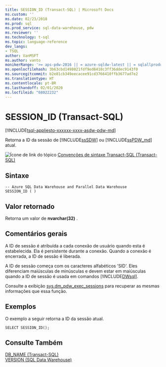 ```yaml
---
title: SESSION_ID (Transact-SQL) | Microsoft Docs
ms.custom: ''
ms.date: 02/23/2018
ms.prod: sql
ms.prod_service: sql-data-warehouse, pdw
ms.reviewer: ''
ms.technology: t-sql
ms.topic: language-reference
dev_langs:
- TSQL
author: VanMSFT
ms.author: vanto
monikerRange: '>= aps-pdw-2016 || = azure-sqldw-latest || = sqlallproducts-allversions'
ms.openlocfilehash: 3b63cbd1498021fdf9ed8418c3ff36ddec9143f0
ms.sourcegitcommit: b2e81cb349eecacee91cd3766410ffb3677ad7e2
ms.translationtype: HT
ms.contentlocale: pt-BR
ms.lasthandoff: 02/01/2020
ms.locfileid: "68022232"
---
```

# <a name="session_id-transact-sql"></a>SESSION_ID (Transact-SQL)
[!INCLUDE[tsql-appliesto-xxxxxx-xxxx-asdw-pdw-md](../../includes/tsql-appliesto-xxxxxx-xxxx-asdw-pdw-md.md)]

  Retorna a ID da sessão de [!INCLUDE[ssSDW](../../includes/sssdw-md.md)] ou [!INCLUDE[ssPDW_md](../../includes/sspdw-md.md)] atual.  
  
 ![Ícone de link do tópico](../../database-engine/configure-windows/media/topic-link.gif "Ícone de link do tópico") [Convenções de sintaxe Transact-SQL &#40;Transact-SQL&#41;](../../t-sql/language-elements/transact-sql-syntax-conventions-transact-sql.md)  
  
## <a name="syntax"></a>Sintaxe  
  
```  
-- Azure SQL Data Warehouse and Parallel Data Warehouse  
SESSION_ID ( )  
```  
  
## <a name="return-value"></a>Valor retornado  
 Retorna um valor de **nvarchar(32)** .  
  
## <a name="general-remarks"></a>Comentários gerais  
 A ID de sessão é atribuída a cada conexão de usuário quando esta é estabelecida. Ela é persistente durante a conexão. Quando a conexão é encerrada, a ID de sessão é liberada.  
  
 A ID de sessão começa com os caracteres alfabéticos 'SID'. Eles diferenciam maiúsculas de minúsculas e devem estar em maiúsculas quando a ID de sessão é usada em comandos [!INCLUDE[DWsql](../../includes/dwsql-md.md)].  
  
 Consulte a exibição [sys.dm_pdw_exec_sessions](../../relational-databases/system-dynamic-management-views/sys-dm-pdw-exec-sessions-transact-sql.md) para recuperar as mesmas informações que essa função.  
  
## <a name="examples"></a>Exemplos  
 O exemplo a seguir retorna a ID da sessão atual.  
  
```  
SELECT SESSION_ID();  
```  
  
## <a name="see-also"></a>Consulte Também  
 [DB_NAME &#40;Transact-SQL&#41;](../../t-sql/functions/db-name-transact-sql.md)   
 [VERSION &#40;SQL Data Warehouse&#41;](../../t-sql/functions/version-transact-sql-configuration-functions.md)
  
  
